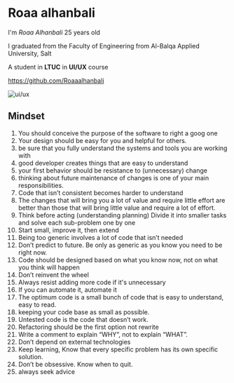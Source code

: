 # Roaa alhanbali
I'm *Roaa Alhanbali* 25 years old 

I graduated from the Faculty of Engineering from Al-Balqa Applied University, Salt

A student in **LTUC** in **UI/UX** course

<https://github.com/Roaaalhanbali>

![ui/ux](https://www.peppersquare.com/wp-content/uploads/2022/07/UX-UI-Design-Blog@2x.png)

## Mindset
1. You should conceive the purpose of the software to right a goog one
2. Your design should be easy for you and helpful for others. 
3. be sure that you fully understand the systems and tools you are working with
4. good developer creates things that are easy to understand 
5. your first behavior should be resistance to (unnecessary) change
6. thinking about future maintenance of changes is one of your main responsibilities.
7. Code that isn’t consistent becomes harder to understand
8. The changes that will bring you a lot of value and require little effort are better than those that will bring little value and require a lot of effort.
9. Think before acting (understanding planning) 
Divide it into smaller tasks and solve each sub-problem one by one
10. Start small, improve it, then extend
11. Being too generic involves a lot of code that isn’t needed
12. Don’t predict to future. Be only as generic as you know you need to be right now.
13. Code should be designed based on what you know now, not on what you think will happen
14. Don’t reinvent the wheel
15. Always resist adding more code if it's unnecessary
16. If you can automate it, automate it
17. The optimum code is a small bunch of code that is easy to understand, easy to read.
18. keeping your code base as small as possible.
19. Untested code is the code that doesn’t work.
20. Refactoring should be the first option not rewrite
21. Write a comment to explain “WHY”, not to explain “WHAT”.
22. Don’t depend on external technologies
23. Keep learning, Know that every specific problem has its own specific solution.
24. Don’t be obsessive. Know when to quit. 
25. always seek advice 

